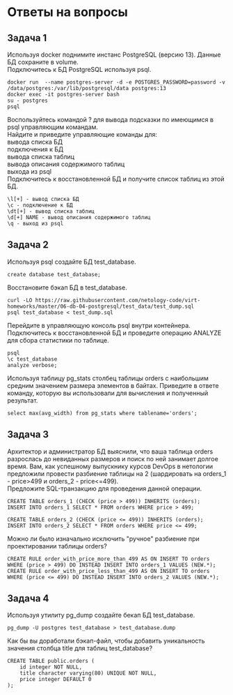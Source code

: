 # Ответы на вопросы

## Задача 1

Используя docker поднимите инстанс PostgreSQL (версию 13). Данные БД сохраните в volume.<br>
Подключитесь к БД PostgreSQL используя psql.
```
docker run  --name postgres-server -d -e POSTGRES_PASSWORD=password -v /data/postgres:/var/lib/postgresql/data postgres:13
docker exec -it postgres-server bash
su - postgres
psql
```
Воспользуйтесь командой \? для вывода подсказки по имеющимся в psql управляющим командам.<br>
Найдите и приведите управляющие команды для:<br>
вывода списка БД<br>
подключения к БД<br>
вывода списка таблиц<br>
вывода описания содержимого таблиц<br>
выхода из psql<br>
Подключитесь к восстановленной БД и получите список таблиц из этой БД.
```
\l[+] - вывод списка БД
\c - подключение к БД
\dt[+] - вывод списка таблиц
\d[+] NAME - вывод описания содержимого таблиц
\q - выход из psql
```
## Задача 2

Используя psql создайте БД test_database.
```
create database test_database;
```
Восстановите бэкап БД в test_database.
```
curl -LO https://raw.githubusercontent.com/netology-code/virt-homeworks/master/06-db-04-postgresql/test_data/test_dump.sql
psql test_database < test_dump.sql
```
Перейдите в управляющую консоль psql внутри контейнера.<br>
Подключитесь к восстановленной БД и проведите операцию ANALYZE для сбора статистики по таблице.
```
psql
\c test_database
analyze verbose;
```
Используя таблицу pg_stats столбец таблицы orders с наибольшим средним значением размера элементов в байтах.
Приведите в ответе команду, которую вы использовали для вычисления и полученный результат.
```
select max(avg_width) from pg_stats where tablename='orders';
```

## Задача 3

Архитектор и администратор БД выяснили, что ваша таблица orders разрослась до невиданных размеров и поиск по ней занимает долгое время. Вам, как успешному выпускнику курсов DevOps в нетологии предложили провести разбиение таблицы на 2 (шардировать на orders_1 - price>499 и orders_2 - price<=499).<br>
Предложите SQL-транзакцию для проведения данной операции.
```
CREATE TABLE orders_1 (CHECK (price > 499)) INHERITS (orders);
INSERT INTO orders_1 SELECT * FROM orders WHERE price > 499;

CREATE TABLE orders_2 (CHECK (price <= 499)) INHERITS (orders);
INSERT INTO orders_2 SELECT * FROM orders WHERE price <= 499;
```
Можно ли было изначально исключить "ручное" разбиение при проектировании таблицы orders?
```
CREATE RULE order_with_price_more_than_499 AS ON INSERT TO orders WHERE (price > 499) DO INSTEAD INSERT INTO orders_1 VALUES (NEW.*);
CREATE RULE order_with_price_less_than_499 AS ON INSERT TO orders WHERE (price <= 499) DO INSTEAD INSERT INTO orders_2 VALUES (NEW.*);
```

## Задача 4

Используя утилиту pg_dump создайте бекап БД test_database.
```
pg_dump -U postgres test_database > test_database.dump
```
Как бы вы доработали бэкап-файл, чтобы добавить уникальность значения столбца title для таблиц test_database?
```
CREATE TABLE public.orders (
    id integer NOT NULL,
    title character varying(80) UNIQUE NOT NULL,
    price integer DEFAULT 0
);
```
